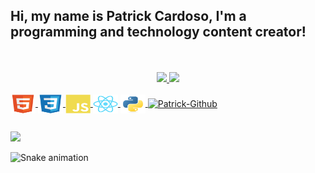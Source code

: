 ## Hi, my name is Patrick Cardoso, I'm a programming and technology content creator!

<br>
<br>

<div align="center">
  <a href="https://github.com/PatrickDF">
  <img height="150em" src="https://github-readme-stats.vercel.app/api?username=PatrickDF&show_icons=true&theme=tokyonight&include_all_commits=true&count_private=true"/>
  <img height="150em" src="https://github-readme-stats.vercel.app/api/top-langs/?username=PatrickDF&layout=compact&langs_count=7&theme=tokyonight"/>
</div>
<div style="display: inline_block"><br>
  <img align="center" alt="Patrick-HTML" height="30" width="40" src="https://raw.githubusercontent.com/devicons/devicon/master/icons/html5/html5-original.svg">
  <img align="center" alt="Patrick-CSS" height="30" width="40" src="https://raw.githubusercontent.com/devicons/devicon/master/icons/css3/css3-original.svg">
  <img align="center" alt="Patrick-Js" height="30" width="40" src="https://raw.githubusercontent.com/devicons/devicon/master/icons/javascript/javascript-plain.svg">
  <img align="center" alt="Patrick-React" height="30" width="40" src="https://raw.githubusercontent.com/devicons/devicon/master/icons/react/react-original.svg">
  <img align="center" alt="Patrick-Python" height="30" width="40" src="https://raw.githubusercontent.com/devicons/devicon/master/icons/python/python-original.svg">
  <img align="center" alt="Patrick-Github" src="https://img.shields.io/badge/GitHub-100000?style=for-the-badge&logo=github&logoColor=white">
</div>
  
  ##
 
<div> 
  
  <a href = "mailto:orion.kimera@gmail.com"><img src="https://img.shields.io/badge/-Gmail-%23333?style=for-the-badge&logo=gmail&logoColor=white" target="_blank"></a>
   
  ![Snake animation](https://github.com/PatrickDF/PatrickDF/blob/output/github-contribution-grid-snake.svg)
 
</div>

